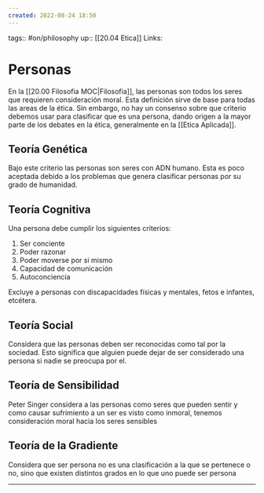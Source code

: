 ```yaml
---
created: 2022-08-24 18:50
---
```

tags:: #on/philosophy
up:: [[20.04 Etica]]
Links: 
# Personas
En la [[20.00 Filosofia MOC|Filosofia]], las personas son todos los seres que requieren consideración moral. Esta definición sirve de base para todas las areas de la ética. Sin embargo, no hay un consenso sobre que criterio debemos usar para clasificar que es una persona, dando origen a la mayor parte de los debates en la ética, generalmente en la [[Etica Aplicada]].

## Teoría Genética
Bajo este criterio las personas son seres con ADN humano. Esta es poco aceptada debido a los problemas que genera clasificar personas por su grado de humanidad.

## Teoría Cognitiva
Una persona debe cumplir los siguientes criterios:
1. Ser conciente
2. Poder razonar
3. Poder moverse por si mismo
4. Capacidad de comunicación
5. Autoconciencia

Excluye a personas con discapacidades físicas y mentales, fetos e infantes, etcétera.

## Teoría Social
Considera que las personas deben ser reconocidas como tal por la sociedad. Esto significa que alguien puede dejar de ser considerado una persona si nadie se preocupa por el.

## Teoría de Sensibilidad
Peter Singer considera a las personas como seres que pueden sentir y como causar sufrimiento a un ser es visto como inmoral, tenemos consideración moral hacia los seres sensibles

## Teoría de la Gradiente
Considera que ser persona no es una clasificación a la que se pertenece o no, sino que existen distintos grados en lo que uno puede ser persona
___
